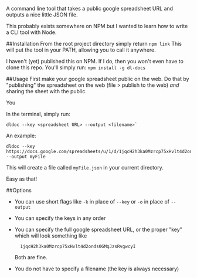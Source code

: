 A command line tool that takes a public google spreadsheet URL and outputs a nice little JSON file.

This probably exists somewhere on NPM but I wanted to learn how to write a CLI tool with Node.

##Installation
From the root project directory simply return
`npm link`
This will put the tool in your PATH, allowing you to call it anywhere.

I haven't (yet) published this on NPM. If I do, then you won't even have to clone this repo. You'll simply run:
`npm install -g dl-docs`

##Usage
First make your google spreadsheet public on the web. Do that by "publishing" the spreadsheet on the web (file > publish to the web) *and* sharing the sheet with the public.

You

In the terminal, simply run:

    dldoc --key <spreadsheet URL> --output <filename>`
An example:

    dldoc --key https://docs.google.com/spreadsheets/u/1/d/1jqcH2h3ka0Mzrcp75xHvlt4d2onds0GMqJzsRvgwcyI/edit#gid=0 --output myFile

This will create a file called `myFile.json` in your current directory.

Easy as that!

##Options
- You can use short flags like `-k` in place of `--key` or `-o` in place of `--output`
- You can specify the keys in any order
- You can specify the full google spreadsheet URL, or the proper "key" which will look something like

        1jqcH2h3ka0Mzrcp75xHvlt4d2onds0GMqJzsRvgwcyI
    Both are fine.

- You do not have to specify a filename (the key is always necessary)

